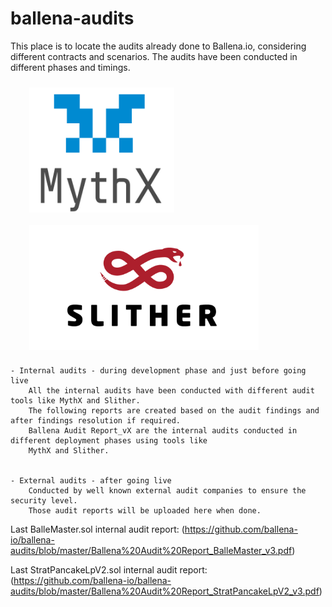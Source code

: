 # ballena-audits
This place is to locate the audits already done to Ballena.io, considering different contracts and scenarios.
The audits have been conducted in different phases and timings.

<img height="200px" Hspace="30" Vspace="10" align="center" src="images/mythx.png"/><img height="200px" Hspace="30" Vspace="10" align="center" src="images/logoslither.png"/>

    - Internal audits - during development phase and just before going live
        All the internal audits have been conducted with different audit tools like MythX and Slither.
        The following reports are created based on the audit findings and after findings resolution if required.
        Ballena Audit Report_vX are the internal audits conducted in different deployment phases using tools like 
        MythX and Slither.


    - External audits - after going live
        Conducted by well known external audit companies to ensure the security level.    
        Those audit reports will be uploaded here when done.

Last BalleMaster.sol internal audit report: (https://github.com/ballena-io/ballena-audits/blob/master/Ballena%20Audit%20Report_BalleMaster_v3.pdf)

Last StratPancakeLpV2.sol internal audit report: (https://github.com/ballena-io/ballena-audits/blob/master/Ballena%20Audit%20Report_StratPancakeLpV2_v3.pdf)
